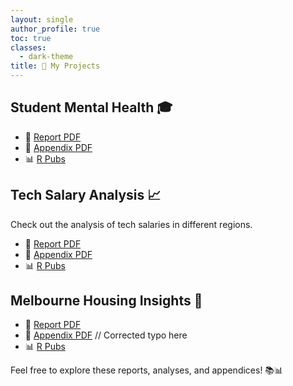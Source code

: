 ```yaml
---
layout: single
author_profile: true
toc: true
classes:
  - dark-theme
title: 🚀 My Projects
---
```


## Student Mental Health :mortar_board:

- 📄 [Report PDF](/assets/docs/Student_Mental_Health.pdf)
- 📄 [Appendix PDF](/assets/docs/SMH_Appendix.pdf)
- 📊 [R Pubs](https://rpubs.com/aniketb/1074482)

## Tech Salary Analysis :chart_with_upwards_trend:

Check out the analysis of tech salaries in different regions.

- 📄 [Report PDF](/assets/docs/Tech_Salary_2016_report.pdf)
- 📄 [Appendix PDF](/assets/docs/Tech_Salary_Appendix.pdf)
- 📊 [R Pubs](https://rpubs.com/aniketb/1076756)

## Melbourne Housing Insights :house_with_garden:

- 📄 [Report PDF](/assets/docs/Melbourne_Housing_Data.pdf)
- 📄 [Appendix PDF](/assets/docs/MHD_Appendix.pdf)  // Corrected typo here
- 📊 [R Pubs](https://rpubs.com/aniketb/1076737)

Feel free to explore these reports, analyses, and appendices! 📚📊